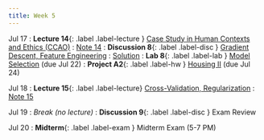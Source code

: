 ```yaml
---
title: Week 5
---
```


Jul 17
: **Lecture 14**{: .label .label-lecture } [Case Study in Human Contexts and Ethics (CCAO)](lecture/lec14)
    : [Note 14](https://ds100.org/course-notes-su23/case_study_HCE/case_study_HCE.html)
: **Discussion 8**{: .label .label-disc } [Gradient Descent, Feature Engineering](https://drive.google.com/file/d/12df1nnhreezv6qPr89TYfhKebnuzTZmh/view?usp=sharing)
    : [Solution](https://drive.google.com/file/d/1U0JU_G92eqqJh6_FqN2aPaFTgSQcGXG7/view?usp=sharing)
: **Lab 8**{: .label .label-lab } [Model Selection](http://data100-jl4.datahub.berkeley.edu/hub/user-redirect/git-pull?repo=https%3A%2F%2Fgithub.com%2FDS-100%2Fsu23-materials&branch=main&urlpath=lab%2Ftree%2Fsu23-materials%2Flab%2Flab08%2Flab08.ipynb) (due Jul 22)
: **Project A2**{: .label .label-hw } [Housing II](http://data100-jl4.datahub.berkeley.edu/hub/user-redirect/git-pull?repo=https%3A%2F%2Fgithub.com%2FDS-100%2Fsu23-materials&branch=main&urlpath=lab%2Ftree%2Fsu23-materials%2Fproj%2FprojA2%2FprojA2.ipynb) (due Jul 24)

Jul 18
: **Lecture 15**{: .label .label-lecture} [Cross-Validation, Regularization](lecture/lec15)
    : [Note 15](http://ds100.org/course-notes-su23/cv_regularization/cv_reg.html)

Jul 19
: <i>Break (no lecture)</i>
: **Discussion 9**{: .label .label-disc } Exam Review

Jul 20
: **Midterm**{: .label .label-exam } Midterm Exam (5-7 PM)
